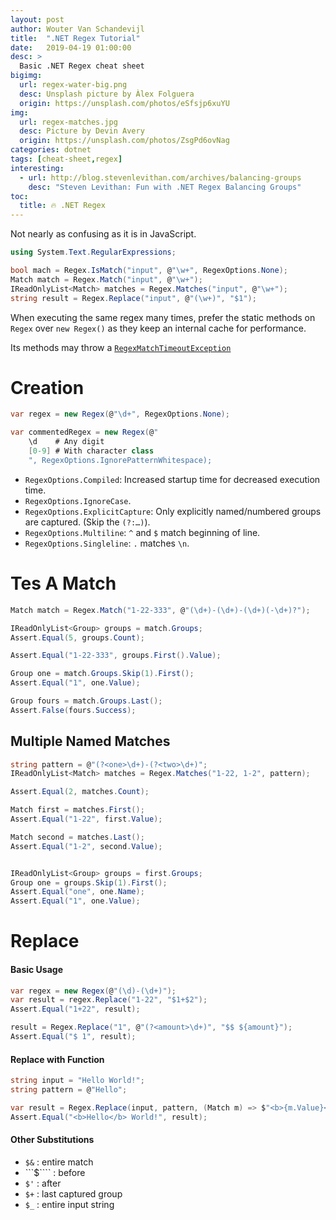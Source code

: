 ```yaml
---
layout: post
author: Wouter Van Schandevijl
title:  ".NET Regex Tutorial"
date:   2019-04-19 01:00:00
desc: >
  Basic .NET Regex cheat sheet
bigimg:
  url: regex-water-big.png
  desc: Unsplash picture by Àlex Folguera
  origin: https://unsplash.com/photos/eSfsjp6xuYU
img:
  url: regex-matches.jpg
  desc: Picture by Devin Avery
  origin: https://unsplash.com/photos/ZsgPd6ovNag
categories: dotnet
tags: [cheat-sheet,regex]
interesting:
  - url: http://blog.stevenlevithan.com/archives/balancing-groups
    desc: "Steven Levithan: Fun with .NET Regex Balancing Groups"
toc:
  title: 🔥 .NET Regex
---
```


Not nearly as confusing as it is in JavaScript.

```c#
using System.Text.RegularExpressions;

bool mach = Regex.IsMatch("input", @"\w+", RegexOptions.None);
Match match = Regex.Match("input", @"\w+");
IReadOnlyList<Match> matches = Regex.Matches("input", @"\w+");
string result = Regex.Replace("input", @"(\w+)", "$1");
```


<!--more-->

When executing the same regex many times, prefer the static methods on `Regex`
over `new Regex()` as they keep an internal cache for performance.

Its methods may throw a [`RegexMatchTimeoutException`](https://docs.microsoft.com/en-us/dotnet/api/system.text.regularexpressions.regexmatchtimeoutexception?)



# Creation

```csharp
var regex = new Regex(@"\d+", RegexOptions.None);

var commentedRegex = new Regex(@"
    \d    # Any digit
    [0-9] # With character class
    ", RegexOptions.IgnorePatternWhitespace);
```

- `RegexOptions.Compiled`: Increased startup time for decreased execution time.
- `RegexOptions.IgnoreCase`.
- `RegexOptions.ExplicitCapture`: Only explicitly named/numbered groups are captured. (Skip the `(?:…)`).
- `RegexOptions.Multiline`: `^` and `$` match beginning of line.
- `RegexOptions.Singleline`: `.` matches `\n`.


# Tes A Match

```csharp
Match match = Regex.Match("1-22-333", @"(\d+)-(\d+)-(\d+)(-\d+)?");

IReadOnlyList<Group> groups = match.Groups;
Assert.Equal(5, groups.Count);

Assert.Equal("1-22-333", groups.First().Value);

Group one = match.Groups.Skip(1).First();
Assert.Equal("1", one.Value);

Group fours = match.Groups.Last();
Assert.False(fours.Success);
```

## Multiple Named Matches

```csharp
string pattern = @"(?<one>\d+)-(?<two>\d+)";
IReadOnlyList<Match> matches = Regex.Matches("1-22, 1-2", pattern);

Assert.Equal(2, matches.Count);

Match first = matches.First();
Assert.Equal("1-22", first.Value);

Match second = matches.Last();
Assert.Equal("1-2", second.Value);


IReadOnlyList<Group> groups = first.Groups;
Group one = groups.Skip(1).First();
Assert.Equal("one", one.Name);
Assert.Equal("1", one.Value);
```


# Replace

#### Basic Usage
```c#
var regex = new Regex(@"(\d)-(\d+)");
var result = regex.Replace("1-22", "$1+$2");
Assert.Equal("1+22", result);

result = Regex.Replace("1", @"(?<amount>\d+)", "$$ ${amount}");
Assert.Equal("$ 1", result);
```

#### Replace with Function
```c#
string input = "Hello World!";
string pattern = @"Hello";

var result = Regex.Replace(input, pattern, (Match m) => $"<b>{m.Value}</b>");
Assert.Equal("<b>Hello</b> World!", result);
```

#### Other Substitutions
- `$&` : entire match
- ```$```` : before
- `$'` : after
- `$+` : last captured group
- `$_` : entire input string
